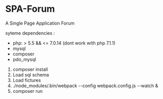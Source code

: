 # SPA-Forum
A Single Page Application Forum

syteme dependencies :
- php: > 5.5 && <= 7.0.14 (dont work with php 7.1.1)
- mysql
- composer
- pdo_mysql

1. composer install
2. Load sql schema
3. Load fictures
4. ./node_modules/.bin/webpack --config webpack.config.js --watch &
5. composer run
